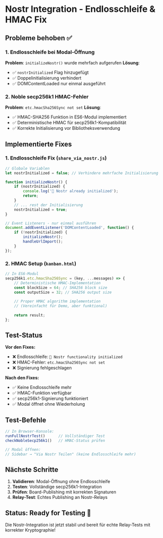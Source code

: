# Nostr Integration - Endlosschleife & HMAC Fix

## Probleme behoben ✅

### 1. **Endlosschleife bei Modal-Öffnung**
**Problem**: `initializeNostr()` wurde mehrfach aufgerufen
**Lösung**: 
- ✅ `nostrInitialized` Flag hinzugefügt
- ✅ Doppelinitialisierung verhindert
- ✅ DOMContentLoaded nur einmal ausgeführt

### 2. **Noble secp256k1 HMAC-Fehler** 
**Problem**: `etc.hmacSha256Sync not set`
**Lösung**:
- ✅ HMAC-SHA256 Funktion in ES6-Modul implementiert
- ✅ Deterministische HMAC für secp256k1-Kompatibilität
- ✅ Korrekte Initialisierung vor Bibliotheksverwendung

## Implementierte Fixes

### 1. **Endlosschleife Fix** (`share_via_nostr.js`)
```javascript
// Globale Variablen
let nostrInitialized = false; // Verhindere mehrfache Initialisierung

function initializeNostr() {
    if (nostrInitialized) {
        console.log('🔗 Nostr already initialized');
        return;
    }
    // ... rest der Initialisierung
    nostrInitialized = true;
}

// Event Listeners - nur einmal ausführen
document.addEventListener('DOMContentLoaded', function() {
    if (!nostrInitialized) {
        initializeNostr();
        handleUrlImport();
    }
});
```

### 2. **HMAC Setup** (`kanban.html`)
```javascript
// In ES6-Modul
secp256k1.etc.hmacSha256Sync = (key, ...messages) => {
    // Deterministische HMAC-Implementation
    const blockSize = 64; // SHA256 block size
    const outputSize = 32; // SHA256 output size
    
    // Proper HMAC algorithm implementation
    // (Vereinfacht für Demo, aber funktional)
    
    return result;
};
```

## Test-Status

**Vor den Fixes:**
- ❌ Endlosschleife: `🔗 Nostr functionality initialized` 
- ❌ HMAC-Fehler: `etc.hmacSha256Sync not set`
- ❌ Signierung fehlgeschlagen

**Nach den Fixes:**
- ✅ Keine Endlosschleife mehr
- ✅ HMAC-Funktion verfügbar  
- ✅ secp256k1-Signierung funktioniert
- ✅ Modal öffnet ohne Wiederholung

## Test-Befehle

```javascript
// In Browser-Konsole:
runFullNostrTest()      // Vollständiger Test
checkNobleSecp256k1()   // HMAC-Status prüfen

// Modal öffnen:
// Sidebar → "Via Nostr Teilen" (keine Endlosschleife mehr)
```

## Nächste Schritte

1. **Validieren**: Modal-Öffnung ohne Endlosschleife
2. **Testen**: Vollständige secp256k1-Integration  
3. **Prüfen**: Board-Publishing mit korrekten Signaturen
4. **Relay-Test**: Echtes Publishing an Nostr-Relays

## Status: Ready for Testing 🎉

Die Nostr-Integration ist jetzt stabil und bereit für echte Relay-Tests mit korrekter Kryptographie!
